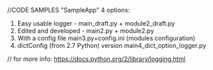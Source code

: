 //CODE SAMPLES "SampleApp" 4 options:


1. Easy usable logger - main_draft.py + module2_draft.py
2. Edited and developed - main2.py + module2.py
3. With a config file main3.py+config.ini (modules configuration)
4. dictConfig (from 2.7 Python) version main4_dict_option_logger.py

// for more info: https://docs.python.org/2/library/logging.html 
